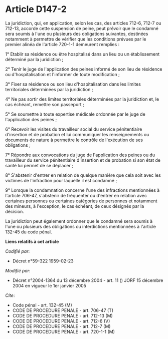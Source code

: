 # Article D147-2

La juridiction, qui, en application, selon les cas, des articles 712-6, 712-7 ou 712-13, accorde cette suspension de peine,
peut prévoir que le condamné sera soumis à l'une ou plusieurs des obligations suivantes, destinées notamment à permettre de
vérifier que les conditions prévues par le premier alinéa de l'article 720-1-1 demeurent remplies :

1° Etablir sa résidence ou être hospitalisé dans un lieu ou un établissement déterminé par la juridiction ;

2° Tenir le juge de l'application des peines informé de son lieu de résidence ou d'hospitalisation et l'informer de toute
modification ;

3° Fixer sa résidence ou son lieu d'hospitalisation dans les limites territoriales déterminées par la juridiction ;

4° Ne pas sortir des limites territoriales déterminées par la juridiction et, le cas échéant, remettre son passeport ;

5° Se soumettre à toute expertise médicale ordonnée par le juge de l'application des peines ;

6° Recevoir les visites du travailleur social du service pénitentiaire d'insertion et de probation et lui communiquer les
renseignements ou documents de nature à permettre le contrôle de l'exécution de ses obligations ;

7° Répondre aux convocations du juge de l'application des peines ou du travailleur du service pénitentiaire d'insertion et de
probation si son état de santé lui permet de se déplacer ;

8° S'abstenir d'entrer en relation de quelque manière que cela soit avec les victimes de l'infraction pour laquelle il est
condamné ;

9° Lorsque la condamnation concerne l'une des infractions mentionnées à l'article 706-47, s'abstenir de fréquenter ou
d'entrer en relation avec certaines personnes ou certaines catégories de personnes et notamment des mineurs, à l'exception,
le cas échéant, de ceux désignés par la décision.

La juridiction peut également ordonner que le condamné sera soumis à l'une ou plusieurs des obligations ou interdictions
mentionnées à l'article 132-45 du code pénal.

**Liens relatifs à cet article**

_Codifié par_:

  - Décret n°59-322 1959-02-23

_Modifié par_:

  - Décret n°2004-1364 du 13 décembre 2004 - art. 11 () JORF 15 décembre 2004 en vigueur le 1er janvier 2005

_Cite_:

  - Code pénal - art. 132-45 (M)
  - CODE DE PROCEDURE PENALE - art. 706-47 (T)
  - CODE DE PROCEDURE PENALE - art. 712-13 (M)
  - CODE DE PROCEDURE PENALE - art. 712-6 (V)
  - CODE DE PROCEDURE PENALE - art. 712-7 (M)
  - CODE DE PROCEDURE PENALE - art. 720-1-1 (M)
